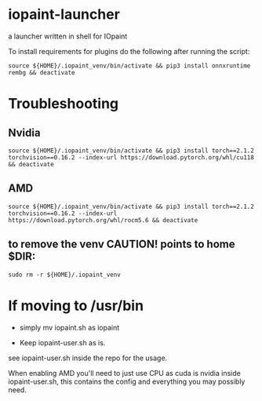 # iopaint-launcher
a launcher written in shell for IOpaint


To install requirements for plugins do the following after running the script:

    source ${HOME}/.iopaint_venv/bin/activate && pip3 install onnxruntime rembg && deactivate

#  Troubleshooting 

## Nvidia

    source ${HOME}/.iopaint_venv/bin/activate && pip3 install torch==2.1.2 torchvision==0.16.2 --index-url https://download.pytorch.org/whl/cu118 && deactivate

## AMD

    source ${HOME}/.iopaint_venv/bin/activate && pip3 install torch==2.1.2 torchvision==0.16.2 --index-url https://download.pytorch.org/whl/rocm5.6 && deactivate


## to remove the venv CAUTION! points to home $DIR:

    sudo rm -r ${HOME}/.iopaint_venv

# If moving to /usr/bin

* simply mv iopaint.sh as iopaint

* Keep iopaint-user.sh as is.


see iopaint-user.sh inside the repo for the usage.

When enabling AMD you'll need to just use CPU as cuda is nvidia inside iopaint-user.sh, this contains the config and everything you may possibly need.
